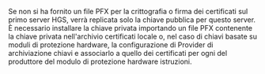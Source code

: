 Se non si ha fornito un file PFX per la crittografia o firma dei certificati sul primo server HGS, verrà replicata solo la chiave pubblica per questo server.
È necessario installare la chiave privata importando un file PFX contenente la chiave privata nell'archivio certificati locale o, nel caso di chiavi basate su moduli di protezione hardware, la configurazione di Provider di archiviazione chiavi e associarlo a quello dei certificati per ogni del produttore del modulo di protezione hardware istruzioni.

<!-- Appears in guarded-fabric-initialize-hgs-ad-mode-default.md and guarded-fabric-initialize-hgs-tpm-mode-default.md
-->